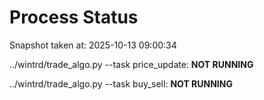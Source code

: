 # Process Status

Snapshot taken at: 2025-10-13 09:00:34

../wintrd/trade_algo.py --task price_update: **NOT RUNNING**

../wintrd/trade_algo.py --task buy_sell: **NOT RUNNING**

